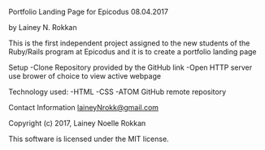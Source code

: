 Portfolio Landing Page for Epicodus 08.04.2017

by Lainey N. Rokkan

This is the first independent project assigned to the new students of the Ruby/Rails program at Epicodus and it 
is to create a portfolio landing page

Setup
-Clone Repository provided by the GitHub link
-Open HTTP server 
use brower of choice to view active webpage

Technology used:
-HTML
-CSS
-ATOM
GitHub remote repository

Contact Information
  laineyNrokk@gmail.com

Copyright (c) 2017, Lainey Noelle Rokkan

This software is licensed under the MIT license.
